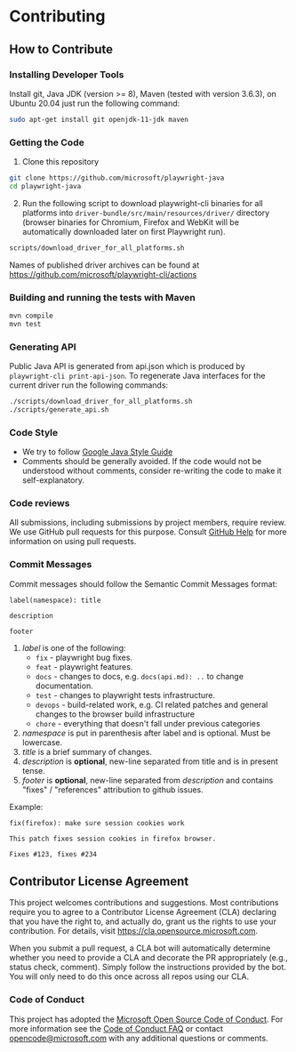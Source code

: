 # Contributing

## How to Contribute

### Installing Developer Tools

Install git, Java JDK (version >= 8), Maven (tested with version 3.6.3), on Ubuntu 20.04
just run the following command:

```sh
sudo apt-get install git openjdk-11-jdk maven
```

### Getting the Code

1. Clone this repository

```bash
git clone https://github.com/microsoft/playwright-java
cd playwright-java
```

2. Run the following script to download playwright-cli binaries for all platforms into `driver-bundle/src/main/resources/driver/` directory (browser binaries for Chromium, Firefox and WebKit will be automatically downloaded later on first Playwright run).

```bash
scripts/download_driver_for_all_platforms.sh
```

Names of published driver archives can be found at https://github.com/microsoft/playwright-cli/actions

### Building and running the tests with Maven

```bash
mvn compile
mvn test
```

### Generating API

Public Java API is generated from api.json which is produced by `playwright-cli print-api-json`. To regenerate
Java interfaces for the current driver run the following commands:

```bash
./scripts/download_driver_for_all_platforms.sh
./scripts/generate_api.sh
```

### Code Style

- We try to follow [Google Java Style Guide](https://google.github.io/styleguide/javaguide.html)
- Comments should be generally avoided. If the code would not be understood without comments, consider re-writing the code to make it self-explanatory.

### Code reviews

All submissions, including submissions by project members, require review. We
use GitHub pull requests for this purpose. Consult
[GitHub Help](https://help.github.com/articles/about-pull-requests/) for more
information on using pull requests.

### Commit Messages

Commit messages should follow the Semantic Commit Messages format:

```
label(namespace): title

description

footer
```

1. *label* is one of the following:
    - `fix` - playwright bug fixes.
    - `feat` - playwright features.
    - `docs` - changes to docs, e.g. `docs(api.md): ..` to change documentation.
    - `test` - changes to playwright tests infrastructure.
    - `devops` - build-related work, e.g. CI related patches and general changes to the browser build infrastructure
    - `chore` - everything that doesn't fall under previous categories
2. *namespace* is put in parenthesis after label and is optional. Must be lowercase.
3. *title* is a brief summary of changes.
4. *description* is **optional**, new-line separated from title and is in present tense.
5. *footer* is **optional**, new-line separated from *description* and contains "fixes" / "references" attribution to github issues.

Example:

```
fix(firefox): make sure session cookies work

This patch fixes session cookies in firefox browser.

Fixes #123, fixes #234
```

## Contributor License Agreement

This project welcomes contributions and suggestions.  Most contributions require you to agree to a
Contributor License Agreement (CLA) declaring that you have the right to, and actually do, grant us
the rights to use your contribution. For details, visit https://cla.opensource.microsoft.com.

When you submit a pull request, a CLA bot will automatically determine whether you need to provide
a CLA and decorate the PR appropriately (e.g., status check, comment). Simply follow the instructions
provided by the bot. You will only need to do this once across all repos using our CLA.

### Code of Conduct

This project has adopted the [Microsoft Open Source Code of Conduct](https://opensource.microsoft.com/codeofconduct/).
For more information see the [Code of Conduct FAQ](https://opensource.microsoft.com/codeofconduct/faq/) or
contact [opencode@microsoft.com](mailto:opencode@microsoft.com) with any additional questions or comments.
